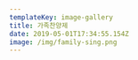```yaml
---
templateKey: image-gallery
title: 가족찬양제
date: 2019-05-01T17:34:55.154Z
image: /img/family-sing.png
---
```


